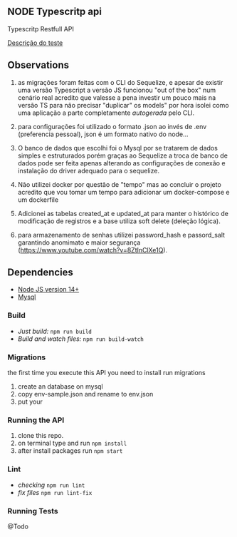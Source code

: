 ## NODE Typescritp api 

Typescritp Restfull API

[Descrição do teste](test-description.md)

## Observations

1. as migrações foram feitas com o CLI do Sequelize, e apesar de existir uma versão Typescript a versão JS funcionou "out of the box" num cenário real acredito que valesse a pena investir um pouco mais na versão TS para não precisar "duplicar" os models" por hora isolei como uma aplicação a parte completamente *autogerada* pelo CLI.

2. para configurações foi utilizado o formato .json ao invés de .env (preferencia pessoal), json é um formato nativo do node...

3. O banco de dados que escolhi foi o Mysql por se tratarem de dados simples e estruturados porém graças ao Sequelize a troca de banco de dados pode ser feita apenas alterando as configurações de conexão e instalação do driver adequado para o sequelize.

4. Não utilizei docker por questão de "tempo" mas ao concluir o projeto acredito que vou tomar um tempo para adicionar um docker-compose e um dockerfile

5. Adicionei as tabelas created_at e updated_at para manter o histórico de modificação de registros e a base utiliza soft delete (deleção lógica).

6. para armazenamento de senhas utilizei password_hash e passord_salt garantindo anomimato e maior segurança (https://www.youtube.com/watch?v=8ZtInClXe1Q). 

## Dependencies 

- [Node JS version 14+](https://nodejs.org/)
- [Mysql](https://www.mysql.com/downloads/)

### Build 

- *Just build:* `npm run build`
- *Build and watch files:* `npm run build-watch`

### Migrations 

the first time you execute this API you need to install run migrations 

1. create an database on mysql 
2. copy env-sample.json and rename to env.json
3. put your 

### Running the API 

1. clone this repo.
2. on terminal type and run `npm install`
3. after install packages run `npm start`

### Lint 

- *checking* `npm run lint`
- *fix files* `npm run lint-fix`

### Running Tests 

@Todo


